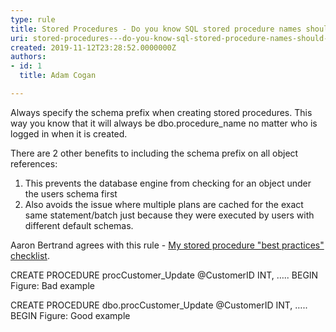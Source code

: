 ```yaml
---
type: rule
title: Stored Procedures - Do you know SQL stored procedure names should be prefixed with the owner?
uri: stored-procedures---do-you-know-sql-stored-procedure-names-should-be-prefixed-with-the-owner
created: 2019-11-12T23:28:52.0000000Z
authors:
- id: 1
  title: Adam Cogan

---
```


Always specify the schema prefix when creating stored procedures. This way you know that it will always be dbo.procedure\_name no matter who is logged in when it is created.

There are 2 other benefits to including the schema prefix on all object references:

1. This prevents the database engine from checking for an object under the users schema first
2. Also avoids the issue where multiple plans are cached for the exact same statement/batch just because they were executed by users with different default schemas.


 
Aaron Bertrand agrees with this rule - [My stored procedure "best practices" checklist](https&#58;//sqlblog.org/2008/10/30/my-stored-procedure-best-practices-checklist).

CREATE PROCEDURE procCustomer\_Update @CustomerID INT, ….. BEGIN
Figure: Bad example
CREATE PROCEDURE dbo.procCustomer\_Update @CustomerID INT, ….. BEGIN
Figure: Good example
